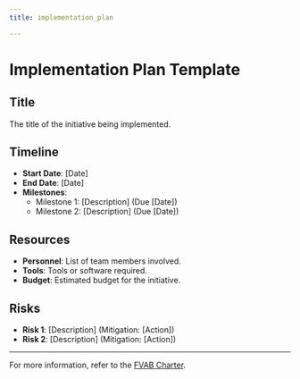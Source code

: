 ```yaml
---
title: implementation_plan

---
```


# Implementation Plan Template

## **Title**
The title of the initiative being implemented.

## **Timeline**
- **Start Date**: [Date]
- **End Date**: [Date]
- **Milestones**:
  - Milestone 1: [Description] (Due [Date])
  - Milestone 2: [Description] (Due [Date])

## **Resources**
- **Personnel**: List of team members involved.
- **Tools**: Tools or software required.
- **Budget**: Estimated budget for the initiative.

## **Risks**
- **Risk 1**: [Description] (Mitigation: [Action])
- **Risk 2**: [Description] (Mitigation: [Action])

---

For more information, refer to the [FVAB Charter](../../charter.md).